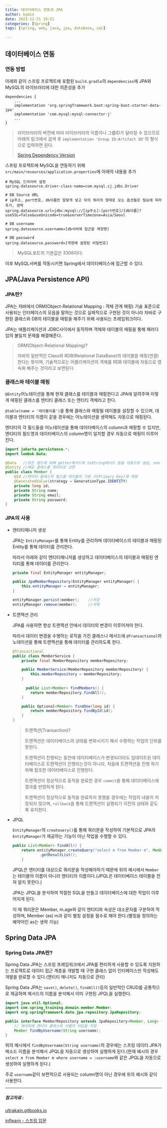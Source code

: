```yaml
---
title: 데이터베이스 연동과 JPA
author: kymin
date: 2023-12-21 19:51
categories: [Spring]
tags: [spring, web, java, jpa, database, sql]

---
```


## 데이터베이스 연동

### 연동 방법

아래와 같이 스프링 프로젝트에 포함된 `build.gradle`의 `dependencies`에 JPA와 MySQL의 라이브러리에 대한 의존성을 추가

```
dependencies {
	...
	implementation 'org.springframework.boot:spring-boot-starter-data-jpa'
	implementation 'com.mysql:mysql-connector-j'
	...
}
```

> 라이브러리의 버전에 따라 라이브러리의 이름이나 그룹ID가 달라질 수 있으므로 아래의 링크에서 검색 후 `implementation 'Group ID:Artifact ID'`의 형식으로 입력하면 된다.
>
> [Spring Dependency Version](https://docs.spring.io/spring-boot/docs/current/reference/html/dependency-versions.html)

스프링 프로젝트에 MySQL을 연동하기 위해 `src/main/resources/application.properties`에 아래의 내용을 추가

```
# MySQL 드라이버 설정
spring.datasource.driver-class-name=com.mysql.cj.jdbc.Driver

# DB Source URL
# ip주소, port번호, db이름만 알맞게 넣고 뒤의 쿼리의 형태로 오는 옵션들은 필요에 따라 추가, 생략
spring.datasource.url=jdbc:mysql://[ip주소]:[port번호]/[db이름]?useSSL=false&useUnicode=true&serverTimezone=Asia/Seoul

# DB username
spring.datasource.username=[db서버에 접근할 계정명]

# DB password
spring.datasource.password=[게정에 설정된 비밀번호]
```

> MySQL포트의 기본값은 3306이다.

이후 MySQL서버를 작동시키면 Spring에서 데이터베이스에 접근할 수 있다.

## JPA(Java Persistence API)

### JPA란?

JPA는 자바에서 ORM(Object-Relational Mapping : 객체 관계 매핑) 기술 표준으로 사용되는 인터페이스의 모음을 말하는 것으로 실제적으로 구현된 것이 아니라 자바로 구현된 클래스와 DB의 테이블을 매핑을 해주기 위해 사용되는 프레임워크이다.

JPA는 애플리케이션과 JDBC사이에서 동작하며 객체와 테이블의 매핑을 통해 패러다임의 불일치 문제를 해결해준다.

> ORM(Object-Relational Mapping)?
>
> 자바의 일반적인 Class와 RDB(Relational DataBase)의 테이블을 매핑(연결)한다는 뜻이며, 기술적으로는 어플리케이션의 객체를 RDB 테이블에 자동으로 영속화 해주는 것이라고 보면된다.

### 클래스와 테이블 매핑

`@Entity`어노테이션을 통해 현재 클래스를 테이블과 매핑한다고 JPA에 알려주며 이렇게 매핑된 클래스를 엔티티 클래스 또는 엔티티 객체라고 한다.

`@table(name = '테이블이름')`을 통해 클래스와 매핑될 테이블을 설정할 수 있으며, 데이블과 엔티티의 이름이 같을 경우에는 어노테이션을 생략해도 자동으로 매핑된다.

엔티티의 각 필드들을 어노테이션을 통해 데이터베이스의 column과 매핑할 수 있지만, 엔티티의 필드명과 데이터베이스의 column명이 일치할 경우 자동으로 매핑이 이루어진다.

```java
import jakarta.persistence.*;
import lombok.Data;

@Data	//모든 필드에 대해 getter메서드와 toString메서드 등을 자동으로 생성, non final 필드에 대해서는 자동으로 setter메서드도 생성
@Entity	//해당 클래스를 엔티티로 선언
public class Member {
    @Id	//엔티티 클래스의 필드를 테이블의 기본 키(Primary Key)에 매핑
    @GeneratedValue(strategy = GenerationType.IDENTITY)
    private long id;
    private String name;
    private String email;
    private String password;
}
```

### JPA의 사용

- 엔티티매니저 생성

  JPA는 `EntityManager`를 통해 Entity를 관리하며 데이터베이스의 테이블과 매핑된 Entity를 통해 데이터를 관리한다.

  따라서 아래와 같이 엔티티매니저를 생성하고 데이터베이스의 테이블과 매핑된 엔티티를 통해 데이터를 관리한다.

  ```java
  private final EntityManager entityManager;
  
  public JpaMemberRepository(EntityManager entityManager) {
      this.entityManager = entityManager;
  }
  
  entityManager.persist(member);	//저장
  entityManager.remove(member);		//삭제
  ```

- 트랜잭션 관리

  JPA를 사용하면 항상 트랜잭션 안에서 데이터의 변경이 이루어져야 한다.

  따라서 데이터 변경을 수행하는 로직을 가진 클래스나 메서드에 `@Transactional`어노테이션을 통해 트랜잭션을 통해 데이터를 관리하도록 한다.

  ```java
  @Transactional
  public class MemberService {
      private final MemberRepository memberRepository;
  
      public MemberService(MemberRepository memberRepository) {
          this.memberRepository = memberRepository;
      }
    
    	public List<Member> findMembers() {
          return memberRepository.findAll();
      }
  
      public Optional<Member> findOne(long id) {
          return memberRepository.findById(id);
      }
  }
  ```

  > 트랜잭션(Transaction)?
  >
  > 트랜잭션은 데이터베이스의 상태를 변화시키기 해서 수행하는 작업의 단위를 뜻한다.
  >
  > 트랜잭션이 진행되는 동안에 데이터베이스가 변경되더라도 업데이트된 데이터베이스로 트랜잭션이 진행되는것이 아니라, 처음에 트랜잭션을 진행 하기 위해 참조한 데이터베이스로 진행된다.
  >
  > 트랜잭션이 정상적으로 동작을 완료한 경우 `commit`을 통해 데이터베이스에 결과를 반영하게 된다.
  >
  > 트랜잭션이 정상적으로 동작을 완료하지 못했을 경우에는 작업의 내용이 저장되지 않으며, `rollback`을 통해 트랜잭션이 실행되기 이전의 상태와 같도록 유지한다.

- JPQL

  `EntityManager`의 `createuery()`를 통해 쿼리문을 작성하여 기본적으로 JPA의 `EntityManager`가 제공하는 기능이 아닌 작업을 수행할 수 있다.

  ```java
  public List<Member> findAll() {
      return entityManager.createQuery("select m from Member m", Member.class)
              .getResultList();
      }
  ```

  JPQL은 엔티티를 대상으로 쿼리문을 작성해야하기 때문에 위의 예시에서 `Member`는 테이블의 이름이 아니라 엔티티의 이름이다.(JPQL은 데이터베이스 테이블을 전혀 알지 못한다.)

  JPA는 JPQL을 분석하여 적절한 SQL을 만들고 데이터베이스에 대한 작업이 이루어지게 된다.

  이 때 쿼리문은 Member, m.age와 같이 엔티티와 속성은 대소문자를 구분하여 작성하며, Member (as) m과 같이 별칭 설정을 필수로 해야 한다.(별칭을 정의하는 예약어인 as는 생략 가능)



## Spring Data JPA

### Spring Data JPA란?

Spring Data JPA는 스프링 프레임워크에서 JPA를 편리하게 사용할 수 있도록 지원하는 프로젝트로 데이터 접근 계층을 개발할 때 구현 클래스 없이 인터페이스만 작성해도 개발을 완료할 수 있다.(엔티티 매니저도 자동으로 관리)

Spring Data JPA는 `save()`, `delete()`, `findAll()`등의 일반적인 CRUD를 공통적으로 제공하며 메서드의 이름을 분석해서 이미 구현된 JPQL을 실행한다.

```java
import java.util.Optional;
import com.spring_training.domain.member.Member;
import org.springframework.data.jpa.repository.JpaRepository;

public interface MemberRepository extends JpaRepository<Member, Long> {
  	// 제네릭에 엔티티 클래스와 식별자 타입을 지정
    Member findByUsername(String username);
}
```

위의 예시에서 `findByUsername(String username)`의 경우에는 스프링 데이터 JPA가 메소드 이름을 분석해서 JPQL을 자동으로 생성하여 실행하게 된다.(현재 예시의 경우 `select m from Member m where username = :username`와 같은 JPQL을 자동으로 생성하여 실행하게 된다.)

주로 `username`같이 보편적으로 사용되는 column명이 아닌 경우에 위의 예시와 같이 사용한다.

---

##### 참고자료 :

[ultrakain.gitbooks.io](https://ultrakain.gitbooks.io/jpa/content/chapter1/chapter1.3.html)

[inflearn - 스프링 입문](https://www.inflearn.com/course/%EC%8A%A4%ED%94%84%EB%A7%81-%EC%9E%85%EB%AC%B8-%EC%8A%A4%ED%94%84%EB%A7%81%EB%B6%80%ED%8A%B8/dashboard)
